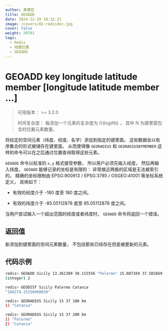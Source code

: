 ```yaml
---
author: 黄健宏
title: GEOADD
date: 2024-12-29 10:32:21
image: /covers/02-redisdoc.jpg
cover: false
weight: 20701
tags:
  - Redis
  - 地理位置
  - GEOADD
---
```


# GEOADD key longitude latitude member [longitude latitude member …]

> 可用版本： >= 3.2.0
> 
> 时间复杂度： 每添加一个元素的复杂度为 O(log(N)) ， 其中 N 为键里面包含的位置元素数量。

将给定的空间元素（纬度、经度、名字）添加到指定的键里面。 这些数据会以有序集合的形式被储存在键里面， 从而使得像 `GEORADIUS` 和 `GEORADIUSBYMEMBER` 这样的命令可以在之后通过位置查询取得这些元素。

`GEOADD` 命令以标准的 `x,y` 格式接受参数， 所以用户必须先输入经度， 然后再输入纬度。 `GEOADD` 能够记录的坐标是有限的： 非常接近两极的区域是无法被索引的。 精确的坐标限制由 EPSG:900913 / EPSG:3785 / OSGEO:41001 等坐标系统定义， 具体如下：

- 有效的经度介于 -180 度至 180 度之间。
    
- 有效的纬度介于 -85.05112878 度至 85.05112878 度之间。
    

当用户尝试输入一个超出范围的经度或者纬度时， `GEOADD` 命令将返回一个错误。

## 返回值

新添加到键里面的空间元素数量， 不包括那些已经存在但是被更新的元素。

## 代码示例

```bash
redis> GEOADD Sicily 13.361389 38.115556 "Palermo" 15.087269 37.502669 "Catania"
(integer) 2

redis> GEODIST Sicily Palermo Catania
"166274.15156960039"

redis> GEORADIUS Sicily 15 37 100 km
1) "Catania"

redis> GEORADIUS Sicily 15 37 200 km
1) "Palermo"
2) "Catania"
```
